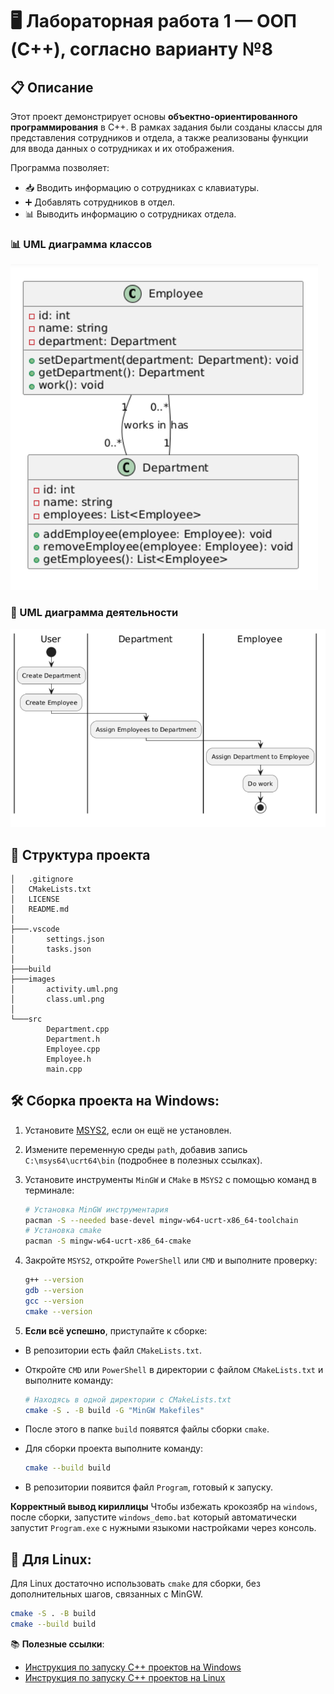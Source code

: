 # 🖥️ Лабораторная работа 1 — ООП (C++), согласно варианту №8

## 📋 Описание

Этот проект демонстрирует основы **объектно-ориентированного программирования** в C++. В рамках задания были созданы классы для представления сотрудников и отдела, а также реализованы функции для ввода данных о сотрудниках и их отображения.

Программа позволяет:
- 📥 Вводить информацию о сотрудниках с клавиатуры.
- ➕ Добавлять сотрудников в отдел.
- 📊 Выводить информацию о сотрудниках отдела.

### 📊 UML диаграмма классов
![UML Диаграмма классов](./images/classes.uml.png)

### 🔄 UML диаграмма деятельности
![UML диаграмма деятельности](./images/activity.uml.png)

## 📂 Структура проекта

```
│   .gitignore
│   CMakeLists.txt
│   LICENSE
│   README.md
│
├───.vscode
│       settings.json
│       tasks.json
│
├───build
├───images
│       activity.uml.png
│       class.uml.png
│
└───src
        Department.cpp
        Department.h
        Employee.cpp
        Employee.h
        main.cpp
```

## 🛠️ Сборка проекта на Windows:

1. Установите [MSYS2](https://www.msys2.org/), если он ещё не установлен.

2. Измените переменную среды `path`, добавив запись `C:\msys64\ucrt64\bin` (подробнее в полезных ссылках).

3. Установите инструменты `MinGW` и `CMake` в `MSYS2` с помощью команд в терминале:
   ```bash
   # Установка MinGW инструментария
   pacman -S --needed base-devel mingw-w64-ucrt-x86_64-toolchain
   # Установка cmake
   pacman -S mingw-w64-ucrt-x86_64-cmake
   ```

4. Закройте `MSYS2`, откройте `PowerShell` или `CMD` и выполните проверку:
   ```bash
   g++ --version
   gdb --version
   gcc --version
   cmake --version
   ```

5. **Если всё успешно**, приступайте к сборке:

- В репозитории есть файл `CMakeLists.txt`.

- Откройте `CMD` или `PowerShell` в директории с файлом `CMakeLists.txt` и выполните команду:
  ```bash
  # Находясь в одной директории с CMakeLists.txt
  cmake -S . -B build -G "MinGW Makefiles"
  ```

- После этого в папке `build` появятся файлы сборки `cmake`.

- Для сборки проекта выполните команду:
  ```bash
  cmake --build build
  ```

- В репозитории появится файл `Program`, готовый к запуску.

**Корректный вывод кириллицы**
Чтобы избежать крокозябр на `windows`, после сборки, запустите `windows_demo.bat` который автоматически запустит `Program.exe` с нужными языкоми настройками через консоль.

## 🐧 Для Linux:

Для Linux достаточно использовать `cmake` для сборки, без дополнительных шагов, связанных с MinGW.

```bash
cmake -S . -B build
cmake --build build
```

📚 **Полезные ссылки**:
- [Инструкция по запуску C++ проектов на Windows](https://code.visualstudio.com/docs/cpp/config-mingw)
- [Инструкция по запуску C++ проектов на Linux](https://code.visualstudio.com/docs/cpp/config-linux)
